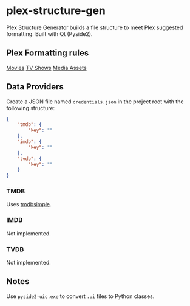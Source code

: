 # plex-structure-gen

Plex Structure Generator builds a file structure to meet Plex suggested formatting. Built with Qt (Pyside2).

## Plex Formatting rules
[Movies](https://support.plex.tv/articles/naming-and-organizing-your-movie-media-files/)
[TV Shows](https://support.plex.tv/articles/naming-and-organizing-your-tv-show-files/)
[Media Assets](https://support.plex.tv/articles/200220677-local-media-assets-movies/)

## Data Providers

Create a JSON file named `credentials.json` in the project root with the following structure:
```json
{
    "tmdb": {
        "key": ""
    },
    "imdb": {
        "key": ""
    },
    "tvdb": {
        "key": ""
    }
}
```

### TMDB

Uses [tmdbsimple](https://github.com/celiao/tmdbsimple).

### IMDB

Not implemented.

### TVDB

Not implemented.

## Notes

Use `pyside2-uic.exe` to convert `.ui` files to Python classes.